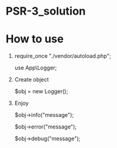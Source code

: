 # PSR-3_solution

# How to use

1. require_once "./vendor/autoload.php";
   
   use App\Logger;

2. Create object
  
    $obj = new Logger();
  
3. Enjoy

    $obj->info("message");

    $obj->error("message");

    $obj->debug("message");
